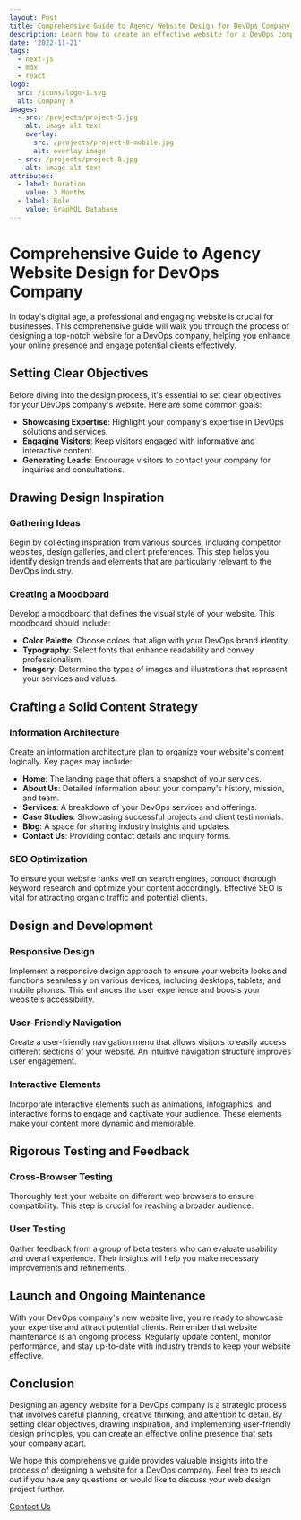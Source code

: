 ```yaml
---
layout: Post
title: Comprehensive Guide to Agency Website Design for DevOps Company
description: Learn how to create an effective website for a DevOps company to boost online presence and engage clients.
date: '2022-11-21'
tags:
  - next-js
  - mdx
  - react
logo:
  src: /icons/logo-1.svg
  alt: Company X
images:
  - src: /projects/project-5.jpg
    alt: image alt text
    overlay:
      src: /projects/project-8-mobile.jpg
      alt: overlay image
  - src: /projects/project-8.jpg
    alt: image alt text
attributes:
  - label: Duration
    value: 3 Months
  - label: Role
    value: GraphQL Database
---
```


# Comprehensive Guide to Agency Website Design for DevOps Company

In today's digital age, a professional and engaging website is crucial for businesses. This comprehensive guide will walk you through the process of designing a top-notch website for a DevOps company, helping you enhance your online presence and engage potential clients effectively.

## Setting Clear Objectives

Before diving into the design process, it's essential to set clear objectives for your DevOps company's website. Here are some common goals:

- **Showcasing Expertise**: Highlight your company's expertise in DevOps solutions and services.
- **Engaging Visitors**: Keep visitors engaged with informative and interactive content.
- **Generating Leads**: Encourage visitors to contact your company for inquiries and consultations.

## Drawing Design Inspiration

### Gathering Ideas

Begin by collecting inspiration from various sources, including competitor websites, design galleries, and client preferences. This step helps you identify design trends and elements that are particularly relevant to the DevOps industry.

### Creating a Moodboard

Develop a moodboard that defines the visual style of your website. This moodboard should include:

- **Color Palette**: Choose colors that align with your DevOps brand identity.
- **Typography**: Select fonts that enhance readability and convey professionalism.
- **Imagery**: Determine the types of images and illustrations that represent your services and values.

## Crafting a Solid Content Strategy

### Information Architecture

Create an information architecture plan to organize your website's content logically. Key pages may include:

- **Home**: The landing page that offers a snapshot of your services.
- **About Us**: Detailed information about your company's history, mission, and team.
- **Services**: A breakdown of your DevOps services and offerings.
- **Case Studies**: Showcasing successful projects and client testimonials.
- **Blog**: A space for sharing industry insights and updates.
- **Contact Us**: Providing contact details and inquiry forms.

### SEO Optimization

To ensure your website ranks well on search engines, conduct thorough keyword research and optimize your content accordingly. Effective SEO is vital for attracting organic traffic and potential clients.

## Design and Development

### Responsive Design

Implement a responsive design approach to ensure your website looks and functions seamlessly on various devices, including desktops, tablets, and mobile phones. This enhances the user experience and boosts your website's accessibility.

### User-Friendly Navigation

Create a user-friendly navigation menu that allows visitors to easily access different sections of your website. An intuitive navigation structure improves user engagement.

### Interactive Elements

Incorporate interactive elements such as animations, infographics, and interactive forms to engage and captivate your audience. These elements make your content more dynamic and memorable.

## Rigorous Testing and Feedback

### Cross-Browser Testing

Thoroughly test your website on different web browsers to ensure compatibility. This step is crucial for reaching a broader audience.

### User Testing

Gather feedback from a group of beta testers who can evaluate usability and overall experience. Their insights will help you make necessary improvements and refinements.

## Launch and Ongoing Maintenance

With your DevOps company's new website live, you're ready to showcase your expertise and attract potential clients. Remember that website maintenance is an ongoing process. Regularly update content, monitor performance, and stay up-to-date with industry trends to keep your website effective.

## Conclusion

Designing an agency website for a DevOps company is a strategic process that involves careful planning, creative thinking, and attention to detail. By setting clear objectives, drawing inspiration, and implementing user-friendly design principles, you can create an effective online presence that sets your company apart.

We hope this comprehensive guide provides valuable insights into the process of designing a website for a DevOps company. Feel free to reach out if you have any questions or would like to discuss your web design project further.

[Contact Us](mailto:addictedarun4@gmail.com)
